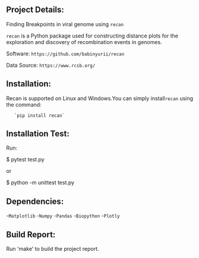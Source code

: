 ## Project Details:

 Finding Breakpoints in viral genome using `recan`

`recan` is a Python package used for constructing distance plots for the exploration and discovery of recombination events in genomes. 

Software: `https://github.com/babinyurii/recan`

Data Source: `https://www.rcsb.org/`



## Installation:

Recan is supported on Linux and Windows.You can simply install`recan` using the command:

       `pip install recan`

## Installation Test:

Run:

$ pytest test.py

or

$ python -m unittest test.py

## Dependencies:
 -`Matplotlib`
 -`Numpy`
 -`Pandas`
 -`Biopython`
 -`Plotly`

## Build Report:
Run 'make' to build the project report.
 
